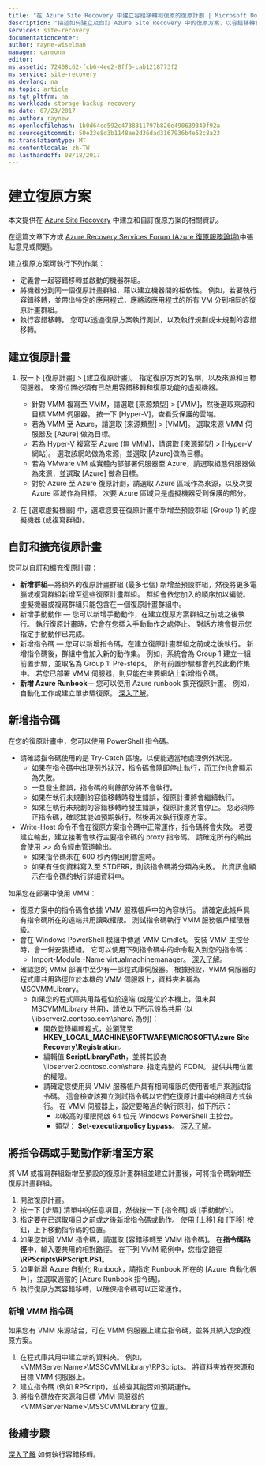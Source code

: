 ```yaml
---
title: "在 Azure Site Recovery 中建立容錯移轉和復原的復原計劃 | Microsoft Docs"
description: "描述如何建立及自訂 Azure Site Recovery 中的復原方案，以容錯移轉和復原 VM 與實體伺服器"
services: site-recovery
documentationcenter: 
author: rayne-wiselman
manager: carmonm
editor: 
ms.assetid: 72408c62-fcb6-4ee2-8ff5-cab1218773f2
ms.service: site-recovery
ms.devlang: na
ms.topic: article
ms.tgt_pltfrm: na
ms.workload: storage-backup-recovery
ms.date: 07/23/2017
ms.author: raynew
ms.openlocfilehash: 1b0d64cd592c4738311797b826e490639340f92a
ms.sourcegitcommit: 50e23e8d3b1148ae2d36dad3167936b4e52c8a23
ms.translationtype: MT
ms.contentlocale: zh-TW
ms.lasthandoff: 08/18/2017
---
```

# <a name="create-recovery-plans"></a>建立復原方案


本文提供在 [Azure Site Recovery](site-recovery-overview.md) 中建立和自訂復原方案的相關資訊。

在這篇文章下方或 [Azure Recovery Services Forum (Azure 復原服務論壇)](https://social.msdn.microsoft.com/forums/azure/home?forum=hypervrecovmgr)中張貼意見或問題。

 建立復原方案可執行下列作業：

* 定義會一起容錯移轉並啟動的機器群組。
* 將機器分到同一個復原計畫群組，藉以建立機器間的相依性。 例如，若要執行容錯移轉，並帶出特定的應用程式，應將該應用程式的所有 VM 分到相同的復原計畫群組。
* 執行容錯移轉。 您可以透過復原方案執行測試，以及執行規劃或未規劃的容錯移轉。


## <a name="create-a-recovery-plan"></a>建立復原計畫

1. 按一下 [復原計畫] > [建立復原計畫]。
   指定復原方案的名稱，以及來源和目標伺服器。 來源位置必須有已啟用容錯移轉和復原功能的虛擬機器。

    - 針對 VMM 複寫至 VMM，請選取 [來源類型]  >  [VMM]，然後選取來源和目標 VMM 伺服器。 按一下 [Hyper-V]，查看受保護的雲端。
    - 若為 VMM 至 Azure，請選取 [來源類型] > [VMM]。  選取來源 VMM 伺服器及 [Azure] 做為目標。
    - 若為 Hyper-V 複寫至 Azure (無 VMM)，請選取 [來源類型] > [Hyper-V 網站]。 選取該網站做為來源，並選取 [Azure]做為目標。
    - 若為 VMware VM 或實體內部部署伺服器至 Azure，請選取組態伺服器做為來源，並選取 [Azure] 做為目標。
    - 對於 Azure 至 Azure 復原計劃，請選取 Azure 區域作為來源，以及次要 Azure 區域作為目標。 次要 Azure 區域只是虛擬機器受到保護的部分。
2. 在 [選取虛擬機器] 中，選取您要在復原計畫中新增至預設群組 (Group 1) 的虛擬機器 (或複寫群組)。

## <a name="customize-and-extend-recovery-plans"></a>自訂和擴充復原計畫

您可以自訂和擴充復原計畫：

- **新增群組**—將額外的復原計畫群組 (最多七個) 新增至預設群組，然後將更多電腦或複寫群組新增至這些復原計畫群組。 群組會依您加入的順序加以編號。 虛擬機器或複寫群組只能包含在一個復原計畫群組中。
- 新增手動動作 — 您可以新增手動動作，在建立復原方案群組之前或之後執行。 執行復原計畫時，它會在您插入手動動作之處停止。 對話方塊會提示您指定手動動作已完成。
- 新增指令碼 — 您可以新增指令碼，在建立復原計畫群組之前或之後執行。 新增指令碼後，群組中會加入新的動作集。 例如，系統會為 Group 1 建立一組前置步驟，並取名為 Group 1: Pre-steps。 所有前置步驟都會列於此動作集中。 若您已部署 VMM 伺服器，則只能在主要網站上新增指令碼。
- **新增 Azure Runbook**— 您可以使用 Azure runbook 擴充復原計畫。 例如，自動化工作或建立單步驟復原。 [深入了解](site-recovery-runbook-automation.md)。

## <a name="add-scripts"></a>新增指令碼

在您的復原計畫中，您可以使用 PowerShell 指令碼。

 - 請確認指令碼使用的是 Try-Catch 區塊，以便能適當地處理例外狀況。
    - 如果在指令碼中出現例外狀況，指令碼會隨即停止執行，而工作也會顯示為失敗。
    - 一旦發生錯誤，指令碼的剩餘部分將不會執行。
    - 如果在執行未規劃的容錯移轉時發生錯誤，復原計畫將會繼續執行。
    - 如果在執行未規劃的容錯移轉時發生錯誤，復原計畫將會停止。 您必須修正指令碼，確認其能如預期執行，然後再次執行復原方案。
- Write-Host 命令不會在復原方案指令碼中正常運作，指令碼將會失敗。 若要建立輸出，建立接著會執行主要指令碼的 proxy 指令碼。 請確定所有的輸出會使用 >> 命令經由管道輸出。
  * 如果指令碼未在 600 秒內傳回則會逾時。
  * 如果有任何資料寫入至 STDERR，則該指令碼將分類為失敗。 此資訊會顯示在指令碼的執行詳細資料中。

如果您在部署中使用 VMM：

* 復原方案中的指令碼會依據 VMM 服務帳戶中的內容執行。 請確定此帳戶具有指令碼所在的遠端共用讀取權限。 測試指令碼執行 VMM 服務帳戶權限層級。
* 會在 Windows PowerShell 模組中傳遞 VMM Cmdlet。 安裝 VMM 主控台時，會一併安裝模組。 它可以使用下列指令碼中的命令載入到您的指令碼︰
   - Import-Module -Name virtualmachinemanager。 [深入了解](https://technet.microsoft.com/library/hh875013.aspx)。
* 確認您的 VMM 部署中至少有一部程式庫伺服器。 根據預設，VMM 伺服器的程式庫共用路徑位於本機的 VMM 伺服器上，資料夾名稱為 MSCVMMLibrary。
    * 如果您的程式庫共用路徑位於遠端 (或是位於本機上，但未與 MSCVMMLibrary 共用)，請依以下所示設為共用 (以 \\libserver2.contoso.com\share\ 為例)：
      * 開啟登錄編輯程式，並瀏覽至 **HKEY_LOCAL_MACHINE\SOFTWARE\MICROSOFT\Azure Site Recovery\Registration**。
      * 編輯值 **ScriptLibraryPath**，並將其設為 \\libserver2.contoso.com\share\. 指定完整的 FQDN。 提供共用位置的權限。
      * 請確定您使用與 VMM 服務帳戶具有相同權限的使用者帳戶來測試指令碼。 這會檢查該獨立測試指令碼以它們在復原計畫中的相同方式執行。 在 VMM 伺服器上，設定要略過的執行原則，如下所示：
        * 以較高的權限開啟 64 位元 Windows PowerShell 主控台。
        * 類型： **Set-executionpolicy bypass**。 [深入了解](https://technet.microsoft.com/library/ee176961.aspx)。

## <a name="add-a-script-or-manual-action-to-a-plan"></a>將指令碼或手動動作新增至方案

將 VM 或複寫群組新增至預設的復原計畫群組並建立計畫後，可將指令碼新增至復原計畫群組。

1. 開啟復原計畫。
2. 按一下 [步驟] 清單中的任意項目，然後按一下 [指令碼] 或 [手動動作]。
3. 指定要在已選取項目之前或之後新增指令碼或動作。 使用 [上移] 和 [下移] 按鈕，上下移動指令碼的位置。
4. 如果您新增 VMM 指令碼，請選取 [容錯移轉至 VMM 指令碼]。 在**指令碼路徑**中，輸入要共用的相對路徑。 在下列 VMM 範例中，您指定路徑︰**\RPScripts\RPScript.PS1**。
5. 如果新增 Azure 自動化 Runbook，請指定 Runbook 所在的 [Azure 自動化帳戶]，並選取適當的 [Azure Runbook 指令碼]。
6. 執行復原方案容錯移轉，以確保指令碼可以正常運作。


### <a name="add-a-vmm-script"></a>新增 VMM 指令碼

如果您有 VMM 來源站台，可在 VMM 伺服器上建立指令碼，並將其納入您的復原方案。

1. 在程式庫共用中建立新的資料夾。 例如，\<VMMServerName>\MSSCVMMLibrary\RPScripts。 將資料夾放在來源和目標 VMM 伺服器上。
2. 建立指令碼 (例如 RPScript)，並檢查其能否如預期運作。
3. 將指令碼放在來源和目標 VMM 伺服器的 \<VMMServerName>\MSSCVMMLibrary 位置。


## <a name="next-steps"></a>後續步驟

[深入了解](site-recovery-failover.md) 如何執行容錯移轉。
